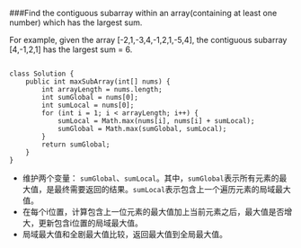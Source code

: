 ###Find the contiguous subarray within an array(containing at least one number) which has the largest sum.


For example, given the array [-2,1,-3,4,-1,2,1,-5,4],
the contiguous subarray [4,-1,2,1] has the largest sum = 6.

<pre><code>
class Solution {
    public int maxSubArray(int[] nums) {
        int arrayLength = nums.length;
        int sumGlobal = nums[0];
        int sumLocal = nums[0];
        for (int i = 1; i < arrayLength; i++) {
            sumLocal = Math.max(nums[i], nums[i] + sumLocal);
            sumGlobal = Math.max(sumGlobal, sumLocal);
        }
        return sumGlobal;
    }
}
</code></pre>

* 维护两个变量： <code>sumGlobal</code>、<code>sumLocal</code>。其中，<code>sumGlobal</code>表示所有元素的最大值，是最终需要返回的结果。<code>sumLocal</code>表示包含上一个遍历元素的局域最大值。
* 在每个i位置，计算包含上一位元素的最大值加上当前元素之后，最大值是否增大，更新包含i位置的局域最大值。
* 局域最大值和全剧最大值比较，返回最大值到全局最大值。

